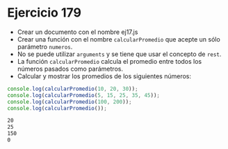 # Ejercicio 179

- Crear un documento con el nombre ej17.js
- Crear una función con el nombre `calcularPromedio` que acepte un sólo parámetro `numeros`.
- No se puede utilizar `arguments` y se tiene que usar el concepto de `rest`.
- La función `calcularPromedio` calcula el promedio entre todos los números pasados como parámetros.
- Calcular y mostrar los promedios de los siguientes números:

```javascript
console.log(calcularPromedio(10, 20, 30));
console.log(calcularPromedio(5, 15, 25, 35, 45));
console.log(calcularPromedio(100, 200));
console.log(calcularPromedio());
```

```bash
20
25
150
0
```
